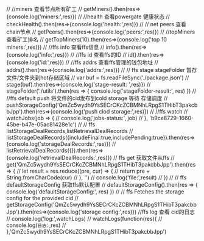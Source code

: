 
// //miners  查看节点所有矿工
// getMiners().then(res=>{console.log('miners:',res)})
// //health  查看powergate 健康状态
// checkHealth().then(res=>{console.log('health:',res)})
// // net peers 查看chain节点
// getPeers().then(res=>{console.log('peers:',res)})
// //topMiners 查看矿工排名
// getTopMiners(10).then(res=>{console.log('top 10 miners:',res)})
// //ffs info 查看ffs信息
// info().then(res=>{console.log('info:',res)})
// //ffs id  查看ffs的ID
// id().then(res=>{console.log('id:',res)})
// //ffs addrs 查看ffs管理的钱包地址
// addrs().then(res=>{console.log('addrs:',res)})
// // ffs stage stageFolder  暂存文件/文件夹到hot存储区域
// var buf = fs.readFileSync('./package.json')
// stage(buf).then(res=>{console.log('stage-result: ',res)})
// stageFolder('./utils').then(res => { console.log('stageFolder-result:', res) })
// //ffs default push 将文件的cid发布到cold storage 等待 存储调度
// pushStorageConfig('QmZc5wydh9YsSECrCKcZCBMNhLRpgS1THibT3pakcbbJpp').then(res=>{console.log('push clod storage:',res)})
// //ffs watch
// watchJobs(job => {
//   console.log('jobs-status:', job)
// }, 'b9ce8729-1660-45be-b47e-05ac81428e1c')
// // ffs listStorageDealRecords,listRetrievalDealRecords
// listStorageDealRecords({includeFinal:true,includePending:true}).then(res=>{console.log('storageDealRecords:',res)})
// listRetrievalDealRecords({}).then(res=>{console.log('retrievalDealRecords:',res)})
// ffs get 获取文件从ffs
// get('QmZc5wydh9YsSECrCKcZCBMNhLRpgS1THibT3pakcbbJpp').then(res => {
//   let result = res.reduce((pre, cur) => {
//     return pre + String.fromCharCode(cur)
//   }, '')
//   console.log('file:',result)
// })
// // ffs defaultStorageConfig 获取ffs默认配置
// defaultStorageConfig().then(res => { console.log('defaultStorageConfig:', res) })
// // ffs Fetches the storage config for the provided cid
// getStorageConfig('QmZc5wydh9YsSECrCKcZCBMNhLRpgS1THibT3pakcbbJpp').then(res=>{console.log('storage config:',res)})
//ffs log  查看 cid的日志
// console.log('log:',watchLogs)
// watchLogs(function(res){
//   console.log(`日志:`,res)
// },'QmZc5wydh9YsSECrCKcZCBMNhLRpgS1THibT3pakcbbJpp')